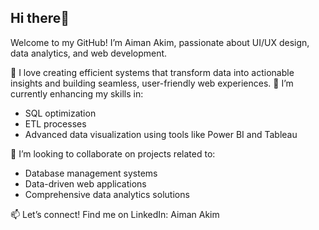 ## Hi there👋
Welcome to my GitHub! I’m Aiman Akim, passionate about UI/UX design, data analytics, and web development.

👀 I love creating efficient systems that transform data into actionable insights and building seamless, user-friendly web experiences.
🌱 I’m currently enhancing my skills in:
- SQL optimization
- ETL processes
- Advanced data visualization using tools like Power BI and Tableau

📍 I’m looking to collaborate on projects related to:
- Database management systems
- Data-driven web applications
- Comprehensive data analytics solutions
  
📫 Let’s connect! Find me on LinkedIn: Aiman Akim


